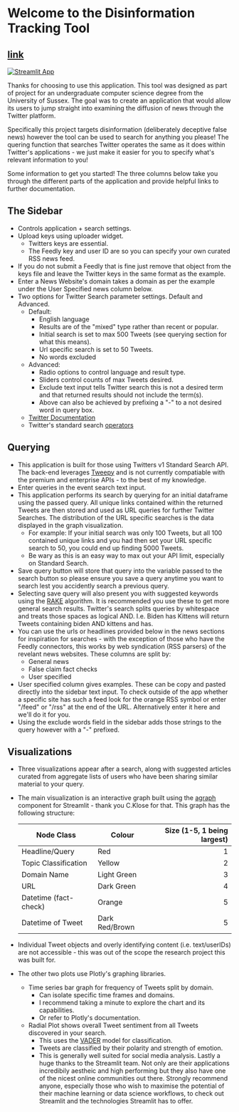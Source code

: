 # Welcome to the Disinformation Tracking Tool 
## [link](https://share.streamlit.io/lordlean/disinformation-tracker/main.py)

[![Streamlit App](https://static.streamlit.io/badges/streamlit_badge_black_white.svg)](https://share.streamlit.io/LordLean/Disinformation-Tracker/disinformation-tracker/)

Thanks for choosing to use this application. This tool was designed as part of project for an undergraduate computer science degree from the University of Sussex. The goal was to create an application that would allow its users to jump straight into examining the diffusion of news through the Twitter platform.  

Specifically this project targets disinformation (deliberately deceptive false news) however the tool can be used to search for anything you please! The quering function that searches Twitter operates the same as it does within Twitter's applications - we just make it easier for you to specify what's relevant information to you!

Some information to get you started! The three columns below take you through the different parts of the application and provide helpful links to further documentation. 

## The Sidebar
* Controls application + search settings.
* Upload keys using uploader widget.
    * Twitters keys are essential.
    * The Feedly key and user ID are so you can specify your own curated RSS news feed. 
* If you do not submit a Feedly that is fine just remove that object from the keys file and leave the Twitter keys in the same format as the example.
* Enter a News Website's domain takes a domain as per the example under the User Specified news column below.
* Two options for Twitter Search parameter settings. Default and Advanced.
    * Default:
        * English language
        * Results are of the "mixed" type rather than recent or popular.
        * Initial search is set to max 500 Tweets (see querying section for what this means).
        * Url specific search is set to 50 Tweets. 
        * No words excluded
    * Advanced:
        * Radio options to control language and result type.
        * Sliders control counts of max Tweets desired.
        * Exclude text input tells Twitter search this is not a desired term and that returned results should not include the term(s).
        * Above can also be achieved by prefixing a "-" to a not desired word in query box.
    * [Twitter Documentation](https://developer.twitter.com/en/docs/twitter-api/v1/tweets/search/api-reference/get-search-tweets)
    * Twitter's standard search [operators](https://developer.twitter.com/en/docs/twitter-api/v1/rules-and-filtering/search-operators)


## Querying
* This application is built for those using Twitters v1 Standard Search API. The back-end leverages [Tweepy](https://www.tweepy.org/) and is not currently compatiable with the premium and enterprise APIs - to the best of my knowledge.
* Enter queries in the event search text input.
* This application performs its search by querying for an initial dataframe using the passed query. All unique links contained within the returned Tweets are then stored and used as URL queries for further Twitter Searches. The distribution of the URL specific searches is the data displayed in the graph visualization.
    * For example: If your initial search was only 100 Tweets, but all 100 contained unique links and you had then set your URL specific search to 50, you could end up finding 5000 Tweets.
    * Be wary as this is an easy way to max out your API limit, especially on Standard Search. 
* Save query button will store that query into the variable passed to the search button so please ensure you save a query anytime you want to search lest you accidently search a previous query.
* Selecting save query will also present you with suggested keywords using the [RAKE](https://github.com/LordLean/RAKE) algorithm. It is recommended you use these to get more general search results. Twitter's search splits queries by whitespace and treats those spaces as logical AND. I.e. Biden has Kittens will return Tweets containing biden AND kittens and has.
* You can use the urls or headlines provided below in the news sections for inspiration for searches - with the exception of those who have the Feedly connectors, this works by web syndication (RSS parsers) of the revelant news websites. These columns are split by:
    * General news
    * False claim fact checks
    * User specified
* User specified column gives examples. These can be copy and pasted directly into the sidebar text input. To check outside of the app whether a specific site has such a feed look for the orange RSS symbol or enter "/feed" or "/rss" at the end of the URL. Alternatively enter it here and we'll do it for you.
* Using the exclude words field in the sidebar adds those strings to the query however with a "-" prefixed.

## Visualizations
* Three visualizations appear after a search, along with suggested articles curated from aggregate lists of users who have been sharing similar material to your query.
* The main visualization is an interactive graph built using the [agraph](https://github.com/ChrisChross/streamlit-agraph) component for Streamlit - thank you C.Klose for that. This graph has the following structure:

    |Node Class |Colour |Size (1-5, 1 being largest)|
    |---|--|--:|
    |Headline/Query |Red |1|
    |Topic Classification| Yellow| 2|
    |Domain Name| Light Green |3|
    |URL |Dark Green| 4|
    |Datetime (fact-check) |Orange| 5|
    |Datetime of Tweet| Dark Red/Brown|5|

* Individual Tweet objects and overly identifying content (i.e. text/userIDs) are not accessible - this was out of the scope the research project this was built for.
* The other two plots use Plotly's graphing libraries.
    * Time series bar graph for frequency of Tweets split by domain.
        * Can isolate specific time frames and domains. 
        * I recommend taking a minute to explore the chart and its capabilities.
        * Or refer to Plotly's documentation.
    * Radial Plot shows overall Tweet sentiment from all Tweets discovered in your search.
        * This uses the [VADER](https://www.aaai.org/ocs/index.php/ICWSM/ICWSM14/paper/view/8109) model for classification.
        * Tweets are classified by their polarity and strength of emotion.
        * This is generally well suited for social media analysis.
Lastly a huge thanks to the Streamlit team. Not only are their applications incredibily aestheic and high performing but they also have one of the nicest online communities out there.
Strongly recommend anyone, especially those who wish to maximise the potential of their machine learning or data science workflows, to check out Streamlit and the technologies Streamlit has to offer.
